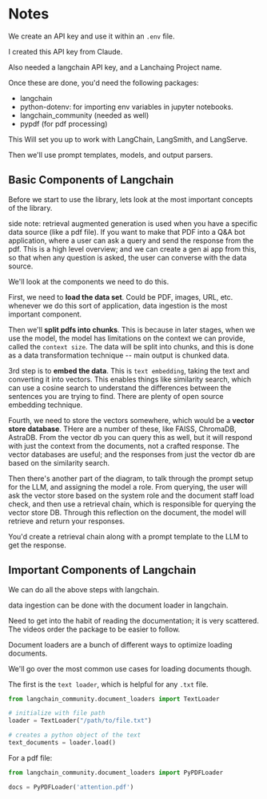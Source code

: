# Notes

We create an API key and use it within an `.env` file.

I created this API key from Claude.

Also needed a langchain API key, and a Lanchaing Project name.

Once these are done, you'd need the following packages:

- langchain
- python-dotenv: for importing env variables in jupyter notebooks.
- langchain_community (needed as well)
- pypdf (for pdf processing)

This Will set you up to work with LangChain, LangSmith, and LangServe.

Then we'll use prompt templates, models, and output parsers.

## Basic Components of Langchain

Before we start to use the library, lets look at the most important concepts of the library.

side note: retrieval augmented generation is used when you have a specific data source (like a pdf file). If you want to make that PDF into a Q&A bot application, where a user can ask a query and send the response from the pdf. This is a high level overview; and we can create a gen ai app from this, so that when any question is asked, the user can converse with the data source.

We'll look at the components we need to do this.

First, we need to **load the data set**. Could be PDF, images, URL, etc. whenever we do this sort of application, data ingestion is the most important component.

Then we'll **split pdfs into chunks**. This is because in later stages, when we use the model, the model has limitations on the context we can provide, called the `context size`. The data will be split into chunks, and this is done as a data transformation technique -- main output is chunked data.

3rd step is to **embed the data**. This is `text embedding`, taking the text and converting it into vectors. This enables things like similarity search, which can use a cosine search to understand the differences between the sentences you are trying to find. There are plenty of open source embedding technique.

Fourth, we need to store the vectors somewhere, which would be a **vector store database**. THere are a number of these, like FAISS, ChromaDB, AstraDB. From the vector db you can query this as well, but it will respond with just the context from the documents, not a crafted response. The vector databases are useful; and the responses from just the vector db are based on the similarity search.

Then there's another part of the diagram, to talk through the prompt setup for the LLM, and assigning the model a role. From querying, the user will ask the vector store based on the system role and the document staff load check, and then use a retrieval chain, which is responsible for querying the vector store DB. Through this reflection on the document, the model will retrieve and return your responses.

You'd create a retrieval chain along with a prompt template to the LLM to get the response.

## Important Components of Langchain

We can do all the above steps with langchain.

data ingestion can be done with the document loader in langchain.

Need to get into the habit of reading the documentation; it is very scattered. The videos order the package to be easier to follow.

Document loaders are a bunch of different ways to optimize loading documents.

We'll go over the most common use cases for loading documents though.

The first is the `text loader`, which is helpful for any `.txt` file.

```python
from langchain_community.document_loaders import TextLoader

# initialize with file path
loader = TextLoader("/path/to/file.txt")

# creates a python object of the text
text_documents = loader.load()
```

For a pdf file:

```python
from langchain_community.document_loaders import PyPDFLoader

docs = PyPDFLoader('attention.pdf')
```
